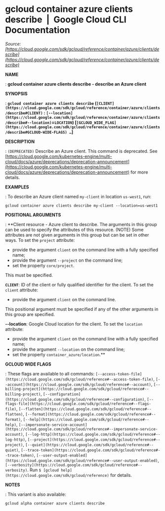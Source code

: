 # gcloud container azure clients describe  |  Google Cloud CLI Documentation

*Source: [https://cloud.google.com/sdk/gcloud/reference/container/azure/clients/describe](https://cloud.google.com/sdk/gcloud/reference/container/azure/clients/describe)*

**NAME**

: **gcloud container azure clients describe - describe an Azure client**

**SYNOPSIS**

: **`gcloud container azure clients describe` (`[CLIENT](https://cloud.google.com/sdk/gcloud/reference/container/azure/clients/describe#CLIENT)` : `[--location](https://cloud.google.com/sdk/gcloud/reference/container/azure/clients/describe#--location)`=`LOCATION`) [`[GCLOUD_WIDE_FLAG](https://cloud.google.com/sdk/gcloud/reference/container/azure/clients/describe#GCLOUD-WIDE-FLAGS) …`]**

**DESCRIPTION**

: `(DEPRECATED)` Describe an Azure client.
This command is deprecated. See [https://cloud.google.com/kubernetes-engine/multi-cloud/docs/azure/deprecations/deprecation-announcement](https://cloud.google.com/kubernetes-engine/multi-cloud/docs/azure/deprecations/deprecation-announcement)
for more details.

**EXAMPLES**

: To describe an Azure client named ``my-client``
in location ``us-west1``, run:

```
gcloud container azure clients describe my-client --location=us-west1
```

**POSITIONAL ARGUMENTS**

: **Client resource - Azure client to describe. The arguments in this group can be
used to specify the attributes of this resource. (NOTE) Some attributes are not
given arguments in this group but can be set in other ways.
To set the `project` attribute:

- provide the argument `client` on the command line with a fully
specified name;
- provide the argument `--project` on the command line;
- set the property `core/project`.

This must be specified.

**`CLIENT`**:
ID of the client or fully qualified identifier for the client.
To set the `client` attribute:

- provide the argument `client` on the command line.

This positional argument must be specified if any of the other arguments in this
group are specified.

**--location**:
Google Cloud location for the client.
To set the `location` attribute:

- provide the argument `client` on the command line with a fully
specified name;
- provide the argument `--location` on the command line;
- set the property `container_azure/location`.**

**GCLOUD WIDE FLAGS**

: These flags are available to all commands: `[--access-token-file](https://cloud.google.com/sdk/gcloud/reference#--access-token-file)`,
`[--account](https://cloud.google.com/sdk/gcloud/reference#--account)`, `[--billing-project](https://cloud.google.com/sdk/gcloud/reference#--billing-project)`,
`[--configuration](https://cloud.google.com/sdk/gcloud/reference#--configuration)`,
`[--flags-file](https://cloud.google.com/sdk/gcloud/reference#--flags-file)`,
`[--flatten](https://cloud.google.com/sdk/gcloud/reference#--flatten)`, `[--format](https://cloud.google.com/sdk/gcloud/reference#--format)`, `[--help](https://cloud.google.com/sdk/gcloud/reference#--help)`, `[--impersonate-service-account](https://cloud.google.com/sdk/gcloud/reference#--impersonate-service-account)`,
`[--log-http](https://cloud.google.com/sdk/gcloud/reference#--log-http)`,
`[--project](https://cloud.google.com/sdk/gcloud/reference#--project)`, `[--quiet](https://cloud.google.com/sdk/gcloud/reference#--quiet)`, `[--trace-token](https://cloud.google.com/sdk/gcloud/reference#--trace-token)`, `[--user-output-enabled](https://cloud.google.com/sdk/gcloud/reference#--user-output-enabled)`,
`[--verbosity](https://cloud.google.com/sdk/gcloud/reference#--verbosity)`.
Run `$ [gcloud help](https://cloud.google.com/sdk/gcloud/reference)` for details.

**NOTES**

: This variant is also available:

```
gcloud alpha container azure clients describe
```